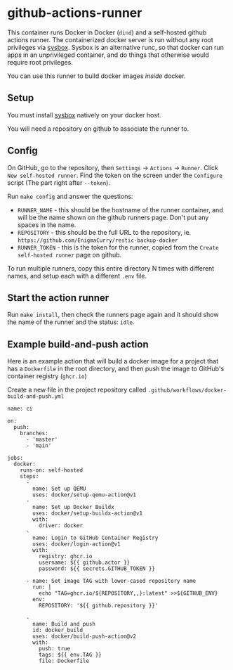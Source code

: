 # github-actions-runner

This container runs Docker in Docker (`dind`) and a self-hosted github actions
runner. The containerized docker server is run without any root privileges via
[sysbox](https://github.com/nestybox/sysbox). Sysbox is an alternative runc, so
that docker can run apps in an unprivileged container, and do things that
otherwise would require root privileges.

You can use this runner to build docker images *inside* docker.

## Setup

You must install [sysbox](https://github.com/nestybox/sysbox) natively on your
docker host.

You will need a repository on github to associate the runner to.

## Config

On GitHub, go to the repository, then `Settings` -> `Actions` -> `Runner`. Click
`New self-hosted runner`. Find the token on the screen under the `Configure`
script (The part right after `--token`).

Run `make config` and answer the questions:

 * `RUNNER_NAME` - this should be the hostname of the runner container, and will
   be the name shown on the github runners page. Don't put any spaces in the
   name.
 * `REPOSITORY` - this should be the full URL to the repository, ie.
   `https://github.com/EnigmaCurry/restic-backup-docker`
 * `RUNNER_TOKEN` - this is the token for the runner, copied from the `Create
   self-hosted runner` page on github.

To run multiple runners, copy this entire directory N times with different
names, and setup each with a different `.env` file.

## Start the action runner

Run `make install`, then check the runners page again and it should show the
name of the runner and the status: `idle`.

## Example build-and-push action

Here is an example action that will build a docker image for a project that has
a `Dockerfile` in the root directory, and then push the image to GitHub's
container registry (`ghcr.io`)

Create a new file in the project repository called
`.github/workflows/docker-build-and-push.yml`


```
name: ci

on:
  push:
    branches:
      - 'master'
      - 'main'

jobs:
  docker:
    runs-on: self-hosted
    steps:
      -
        name: Set up QEMU
        uses: docker/setup-qemu-action@v1
      -
        name: Set up Docker Buildx
        uses: docker/setup-buildx-action@v1
        with:
          driver: docker
      -
        name: Login to GitHub Container Registry
        uses: docker/login-action@v1
        with:
          registry: ghcr.io
          username: ${{ github.actor }}
          password: ${{ secrets.GITHUB_TOKEN }}

      - name: Set image TAG with lower-cased repository name
        run: |
          echo "TAG=ghcr.io/${REPOSITORY,,}:latest" >>${GITHUB_ENV}
        env:
          REPOSITORY: '${{ github.repository }}'

      -
        name: Build and push
        id: docker_build
        uses: docker/build-push-action@v2
        with:
          push: true
          tags: ${{ env.TAG }}
          file: Dockerfile
```
